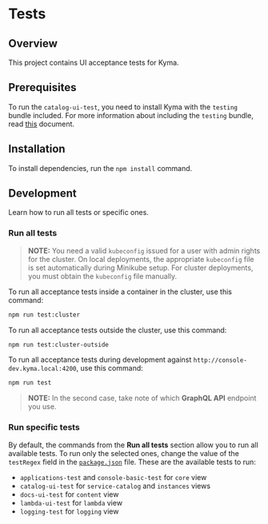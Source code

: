 # Tests

## Overview

This project contains UI acceptance tests for Kyma.

## Prerequisites

To run the `catalog-ui-test`, you need to install Kyma with the `testing` bundle included. For more information about including the `testing` bundle, read [this](https://kyma-project.io/docs/master/components/helm-broker/#details-create-addons-repository) document.

## Installation

To install dependencies, run the `npm install` command.

## Development

Learn how to run all tests or specific ones.

### Run all tests

> **NOTE:** You need a valid `kubeconfig` issued for a user with admin rights for the cluster. On local deployments, the appropriate `kubeconfig` file is set automatically during Minikube setup. For cluster deployments, you must obtain the `kubeconfig` file manually.

To run all acceptance tests inside a container in the cluster, use this command:

``` bash
npm run test:cluster
```

To run all acceptance tests outside the cluster, use this command:

``` bash
npm run test:cluster-outside
```

To run all acceptance tests during development against `http://console-dev.kyma.local:4200`, use this command:

``` bash
npm run test
```

> **NOTE:** In the second case, take note of which **GraphQL API** endpoint you use.

### Run specific tests

By default, the commands from the **Run all tests** section allow you to run all available tests. To run only the selected ones, change the value of the `testRegex` field in the [`package.json`](package.json) file. These are the available tests to run:

- `applications-test` and `console-basic-test` for `core` view
- `catalog-ui-test` for `service-catalog` and `instances` views
- `docs-ui-test` for `content` view
- `lambda-ui-test` for `lambda` view
- `logging-test` for `logging` view
